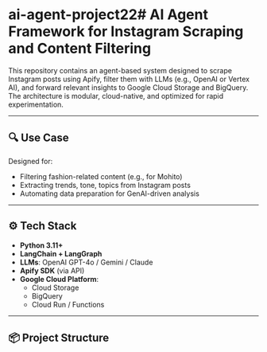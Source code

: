 # ai-agent-project22# AI Agent Framework for Instagram Scraping and Content Filtering

This repository contains an agent-based system designed to scrape Instagram posts using Apify, filter them with LLMs (e.g., OpenAI or Vertex AI), and forward relevant insights to Google Cloud Storage and BigQuery. The architecture is modular, cloud-native, and optimized for rapid experimentation.

---

## 🔍 Use Case

Designed for:
- Filtering fashion-related content (e.g., for Mohito)
- Extracting trends, tone, topics from Instagram posts
- Automating data preparation for GenAI-driven analysis

---

## ⚙️ Tech Stack

- **Python 3.11+**
- **LangChain + LangGraph**
- **LLMs**: OpenAI GPT-4o / Gemini / Claude
- **Apify SDK** (via API)
- **Google Cloud Platform**: 
  - Cloud Storage
  - BigQuery
  - Cloud Run / Functions

---

## 📦 Project Structure


